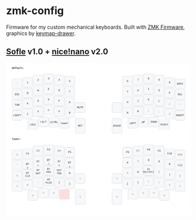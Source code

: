 # zmk-config
Firmware for my custom mechanical keyboards. Built with [ZMK Firmware](https://zmk.dev), graphics by [keymap-drawer](https://github.com/caksoylar/keymap-drawer).

## [Sofle](https://github.com/josefadamcik/SofleKeyboard) v1.0 + [nice!nano](https://nicekeyboards.com/nice-nano) v2.0

[![sofle-keymap](docs/sofle.svg)](https://keymap-drawer.streamlit.app/?zmk_url=https%3A%2F%2Fgithub.com%2Fpl4nty%2Fzmk-config%2Fblob%2Fmain%2Fconfig%2Fsofle.keymap)
